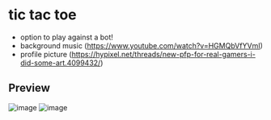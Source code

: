 # tic tac toe

* option to play against a bot!
* background music (https://www.youtube.com/watch?v=HGMQbVfYVmI)
* profile picture (https://hypixel.net/threads/new-pfp-for-real-gamers-i-did-some-art.4099432/)

## Preview ##
![image](https://github.com/JeremySalinas/tic-tac-toe/assets/106691785/29abfcdd-2932-4aa1-8b7e-eb0328beaf30)
![image](https://github.com/JeremySalinas/tic-tac-toe/assets/106691785/d5b119ec-5c16-4524-8eec-e80dbe6c5ca1)
